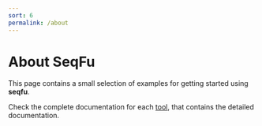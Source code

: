 ```yaml
---
sort: 6
permalink: /about
---
```


# About SeqFu

This page contains a small selection of examples for getting started using **seqfu**.

Check the complete documentation for each [tool]({{site.baseurl}}/tools), that contains the detailed
documentation.
